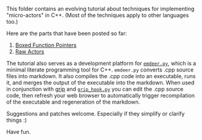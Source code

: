 This folder contains an evolving tutorial about techniques for
implementing "micro-actors" in C++. (Most of the techniques apply
to other languages too.)

Here are the parts that have been posted so far:

1. [Boxed Function Pointers](01-boxed-function-pointers.cpp.md)
2. [Raw Actors](02-raw-actors.cpp.md)

The tutorial also serves as a development platform for [`emdeer.py`](emdeer.py), which is a
minimal literate programming tool for C++. `emdeer.py` converts .cpp source files
into markdown. It also compiles the .cpp code into an executable, runs it, and
merges the output of the executable into the markdown.  When used in conjunction
with [grip](https://github.com/joeyespo/grip) and [`grip_hook.py`](grip_hook.py)
you can edit the .cpp source code, then refresh your web browser to
automatically trigger recompilation of the executable and regeneration of the markdown.

Suggestions and patches welcome. Especially if they simplify or clarify things :)

Have fun.
